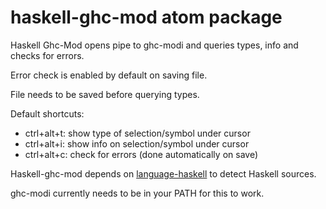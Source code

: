 # haskell-ghc-mod atom package

Haskell Ghc-Mod opens pipe to ghc-modi and queries types, info and checks
for errors.

Error check is enabled by default on saving file.

File needs to be saved before querying types.

Default shortcuts:

* ctrl+alt+t: show type of selection/symbol under cursor
* ctrl+alt+i: show info on selection/symbol under cursor
* ctrl+alt+c: check for errors (done automatically on save)

Haskell-ghc-mod depends on [language-haskell][1] to detect
Haskell sources.

ghc-modi currently needs to be in your PATH for this to work.

[1]: https://atom.io/packages/language-haskell

